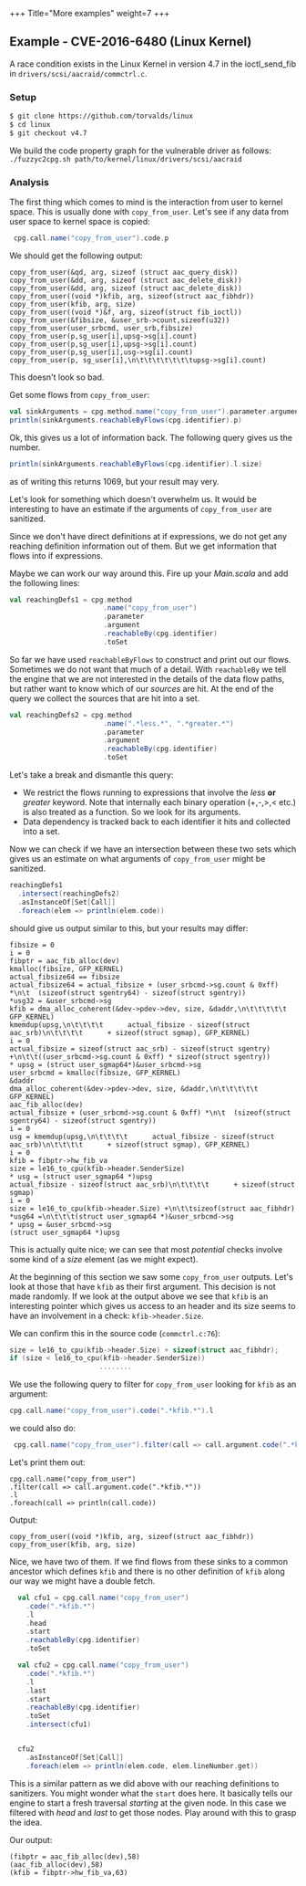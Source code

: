 +++
Title="More examples"
weight=7
+++

## Example - CVE-2016-6480 (Linux Kernel)

A race condition exists in the Linux Kernel in version 4.7 in the ioctl_send_fib in `drivers/scsi/aacraid/commctrl.c`.

### Setup
```bash
$ git clone https://github.com/torvalds/linux
$ cd linux
$ git checkout v4.7
```

We build the code property graph for the vulnerable driver as follows:
`./fuzzyc2cpg.sh path/to/kernel/linux/drivers/scsi/aacraid`

### Analysis

The first thing which comes to mind is the interaction from user to kernel space. This is usually done with `copy_from_user`. Let's see if any data from user space to kernel space is copied:

```scala
 cpg.call.name("copy_from_user").code.p
```

We should get the following output:

```
copy_from_user(&qd, arg, sizeof (struct aac_query_disk))
copy_from_user(&dd, arg, sizeof (struct aac_delete_disk))
copy_from_user(&dd, arg, sizeof (struct aac_delete_disk))
copy_from_user((void *)kfib, arg, sizeof(struct aac_fibhdr))
copy_from_user(kfib, arg, size)
copy_from_user((void *)&f, arg, sizeof(struct fib_ioctl))
copy_from_user(&fibsize, &user_srb->count,sizeof(u32))
copy_from_user(user_srbcmd, user_srb,fibsize)
copy_from_user(p,sg_user[i],upsg->sg[i].count)
copy_from_user(p,sg_user[i],upsg->sg[i].count)
copy_from_user(p,sg_user[i],usg->sg[i].count)
copy_from_user(p, sg_user[i],\n\t\t\t\t\t\t\tupsg->sg[i].count)
```

This doesn't look so bad.

Get some flows from `copy_from_user`:

```scala
val sinkArguments = cpg.method.name("copy_from_user").parameter.argument
println(sinkArguments.reachableByFlows(cpg.identifier).p)
```

Ok, this gives us a lot of information back. The following query gives us the 
number.

```scala
println(sinkArguments.reachableByFlows(cpg.identifier).l.size)
```

as of writing this returns 1069, but your result may very. 

Let's look for something which doesn't overwhelm us.
It would be interesting to have an estimate if the arguments of `copy_from_user`
are sanitized.

Since we don't have direct definitions at if expressions, we do not get any reaching definition information out of them. But we get information that flows into if expressions.

Maybe we can work our way around this. Fire up your *Main.scala* and add the following lines:

```scala
val reachingDefs1 = cpg.method
                       .name("copy_from_user")
                       .parameter
                       .argument
                       .reachableBy(cpg.identifier)
                       .toSet
```

So far we have used `reachableByFlows` to construct and print out our flows.
Sometimes we do not want that much of a detail. With `reachableBy` we tell the engine that we are not interested in the details of the data flow paths, but rather want to know which of our *sources* are hit. At the end of the query we collect the sources that are hit into a set.

```scala
val reachingDefs2 = cpg.method
                       .name(".*less.*", ".*greater.*")
                       .parameter
                       .argument
                       .reachableBy(cpg.identifier)
                       .toSet
```

Let's take a break and dismantle this query:

-  We restrict the flows running to expressions that involve the *less* **or** *greater* keyword. Note that internally each binary operation (+,-,>,< etc.) is also treated as a function. So we look for its arguments.
-  Data dependency is tracked back to each identifier it hits and collected into a set.
  
Now we can check if we have an intersection between these two sets which
gives us an estimate on what arguments of `copy_from_user` might be sanitized.


```scala
reachingDefs1
  .intersect(reachingDefs2)
  .asInstanceOf[Set[Call]]
  .foreach(elem => println(elem.code))
```

should give us output similar to this, but your results may differ:

```
fibsize = 0
i = 0
fibptr = aac_fib_alloc(dev)
kmalloc(fibsize, GFP_KERNEL)
actual_fibsize64 == fibsize
actual_fibsize64 = actual_fibsize + (user_srbcmd->sg.count & 0xff) *\n\t  (sizeof(struct sgentry64) - sizeof(struct sgentry))
*usg32 = &user_srbcmd->sg
kfib = dma_alloc_coherent(&dev->pdev->dev, size, &daddr,\n\t\t\t\t\t  GFP_KERNEL)
kmemdup(upsg,\n\t\t\t\t      actual_fibsize - sizeof(struct aac_srb)\n\t\t\t\t      + sizeof(struct sgmap), GFP_KERNEL)
i = 0
actual_fibsize = sizeof(struct aac_srb) - sizeof(struct sgentry) +\n\t\t((user_srbcmd->sg.count & 0xff) * sizeof(struct sgentry))
* upsg = (struct user_sgmap64*)&user_srbcmd->sg
user_srbcmd = kmalloc(fibsize, GFP_KERNEL)
&daddr
dma_alloc_coherent(&dev->pdev->dev, size, &daddr,\n\t\t\t\t\t  GFP_KERNEL)
aac_fib_alloc(dev)
actual_fibsize + (user_srbcmd->sg.count & 0xff) *\n\t  (sizeof(struct sgentry64) - sizeof(struct sgentry))
i = 0
usg = kmemdup(upsg,\n\t\t\t\t      actual_fibsize - sizeof(struct aac_srb)\n\t\t\t\t      + sizeof(struct sgmap), GFP_KERNEL)
i = 0
kfib = fibptr->hw_fib_va
size = le16_to_cpu(kfib->header.SenderSize)
* usg = (struct user_sgmap64 *)upsg
actual_fibsize - sizeof(struct aac_srb)\n\t\t\t\t      + sizeof(struct sgmap)
i = 0
size = le16_to_cpu(kfib->header.Size) +\n\t\tsizeof(struct aac_fibhdr)
*usg64 =\n\t\t\t(struct user_sgmap64 *)&user_srbcmd->sg
* upsg = &user_srbcmd->sg
(struct user_sgmap64 *)upsg
```

This is actually quite nice; we can see that most *potential* checks involve some kind of a *size* element (as we might expect). 

At the beginning of this section we saw some `copy_from_user` outputs.
Let's look at those that have `kfib` as their first argument. This decision is not made randomly. If we look at the output above we see that `kfib` is an interesting pointer which gives us access to an header and its size seems to have an involvement in a check: 
`kfib->header.Size`.

We can confirm this in the source code (`commctrl.c:76`):

```c
size = le16_to_cpu(kfib->header.Size) + sizeof(struct aac_fibhdr);
if (size < le16_to_cpu(kfib->header.SenderSize))
                      ........
```

We use the following query to filter for `copy_from_user` looking for `kfib` as an argument:

```scala 
cpg.call.name("copy_from_user").code(".*kfib.*").l
```
we could also do:

```scala
 cpg.call.name("copy_from_user").filter(call => call.argument.code(".*kfib.*")).l
```

Let's print them out:

```
cpg.call.name("copy_from_user")
.filter(call => call.argument.code(".*kfib.*"))
.l
.foreach(call => println(call.code))
```

Output:

```
copy_from_user((void *)kfib, arg, sizeof(struct aac_fibhdr))
copy_from_user(kfib, arg, size)
```

Nice, we have two of them. If we find flows from these sinks to a common ancestor which defines `kfib` and there is no other definition of `kfib` along our way we might have a double fetch.

```scala
  val cfu1 = cpg.call.name("copy_from_user")
    .code(".*kfib.*")
    .l
    .head
    .start
    .reachableBy(cpg.identifier)
    .toSet

  val cfu2 = cpg.call.name("copy_from_user")
    .code(".*kfib.*")
    .l
    .last
    .start
    .reachableBy(cpg.identifier)
    .toSet
    .intersect(cfu1)


  cfu2
    .asInstanceOf[Set[Call]]
    .foreach(elem => println(elem.code, elem.lineNumber.get))
```

This is a similar pattern as we did above with our reaching definitions to sanitizers.
You might wonder what the `start` does here. It basically tells our engine to start a 
fresh traversal *starting* at the given node. In this case we filtered with *head* and
*last* to get those nodes. Play around with this to grasp the idea.

Our output:

```
(fibptr = aac_fib_alloc(dev),58)
(aac_fib_alloc(dev),58)
(kfib = fibptr->hw_fib_va,63)
```
